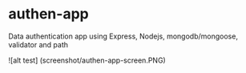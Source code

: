 # authen-app

Data authentication app using Express, Nodejs, mongodb/mongoose, validator and path

![alt test] (screenshot/authen-app-screen.PNG)
